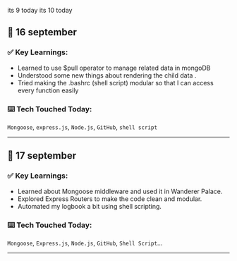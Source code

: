 <!-- HEHEHE, worry not i didn't forgot my words said in last month, I am trying my best  -->

its 9 today
its 10 today

## 📅 16 september

### ✅ Key Learnings:

- Learned to use $pull operator to manage related data in mongoDB
- Understood some new things about rendering the child data .
- Tried making the .bashrc (shell script) modular so that I can access every function easily

### ⌨️ Tech Touched Today:

`Mongoose`, `express.js`, `Node.js`, `GitHub`, `shell script`

---

## 📅 17 september

### ✅ Key Learnings:

- Learned about Mongoose middleware and used it in Wanderer Palace.
- Explored Express Routers to make the code clean and modular.
- Automated my logbook a bit using shell scripting.

### ⌨️ Tech Touched Today:

`Mongoose`, `Express.js`, `Node.js`, `GitHub`, `Shell Script`...

---
